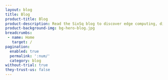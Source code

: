 ```yaml
---
layout: blog
title: Blog
product-title: Blog
product-description: Read the SixSq blog to discover edge computing, dig deeper into the tech or get tips on growing your business with the Marketplace
product-background-img: bg-hero-blog.jpg
breadcrumbs:
 - name: Home
   target: /
pagination:
  enabled: true
  permalink: ':num/'
  category: blog
without-trial: true
they-trust-us: false
---
```

